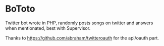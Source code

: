 # BoToto
Twitter bot wrote in PHP, randomly posts songs on twitter and answers when mentionated, best with Supervisor.

Thanks to https://github.com/abraham/twitteroauth for the api/oauth part.
